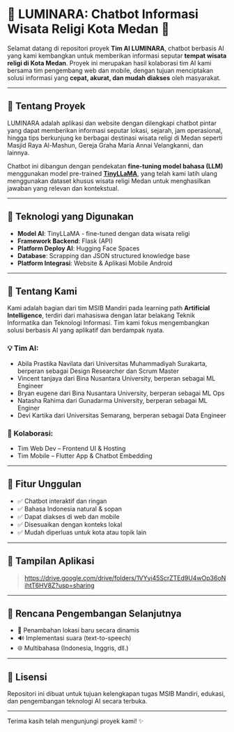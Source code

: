 # 🌟 LUMINARA: Chatbot Informasi Wisata Religi Kota Medan 🌟

Selamat datang di repositori proyek **Tim AI LUMINARA**, chatbot berbasis AI yang kami kembangkan untuk memberikan informasi seputar **tempat wisata religi di Kota Medan**. Proyek ini merupakan hasil kolaborasi tim AI kami bersama tim pengembang web dan mobile, dengan tujuan menciptakan solusi informasi yang **cepat, akurat, dan mudah diakses** oleh masyarakat.

---

## 📌 Tentang Proyek

LUMINARA adalah aplikasi dan website dengan dilengkapi chatbot pintar yang dapat memberikan informasi seputar lokasi, sejarah, jam operasional, hingga tips berkunjung ke berbagai destinasi wisata religi di Medan seperti Masjid Raya Al-Mashun, Gereja Graha Maria Annai Velangkanni, dan lainnya.

Chatbot ini dibangun dengan pendekatan **fine-tuning model bahasa (LLM)** menggunakan model pre-trained **[TinyLLaMA](https://huggingface.co/cognitivecomputations/TinyLlama-1.1B-Chat)**, yang telah kami latih ulang menggunakan dataset khusus wisata religi Medan untuk menghasilkan jawaban yang relevan dan kontekstual.

---

## 🧠 Teknologi yang Digunakan

- **Model AI**: TinyLLaMA - fine-tuned dengan data wisata religi
- **Framework Backend**: Flask (API)
- **Platform Deploy AI**: Hugging Face Spaces
- **Database**: Scrapping dan JSON structured knowledge base
- **Platform Integrasi**: Website & Aplikasi Mobile Android

---


## 👥 Tentang Kami

Kami adalah bagian dari tim MSIB Mandiri pada learning path **Artificial Intelligence**, terdiri dari mahasiswa dengan latar belakang Teknik Informatika dan Teknologi Informasi. Tim kami fokus mengembangkan solusi berbasis AI yang aplikatif dan berdampak nyata.

### 💡 Tim AI:

- Abila Prastika Navilata dari Universitas Muhammadiyah Surakarta, berperan sebagai Design Researcher dan Scrum Master
- Vincent tanjaya dari Bina Nusantara University, berperan sebagai ML Engineer
- Bryan eugene dari Bina Nusantara University, berperan sebagai ML Ops
- Natasha Rahima dari Gunadarma University, berperan sebagai ML Enginer
- Devi Kartika dari Universitas Semarang, berperan sebagai Data Engineer

### 🤝 Kolaborasi:

- Tim Web Dev – Frontend UI & Hosting
- Tim Mobile – Flutter App & Chatbot Embedding

---

## 🚀 Fitur Unggulan

- ✅ Chatbot interaktif dan ringan
- ✅ Bahasa Indonesia natural & sopan
- ✅ Dapat diakses di web dan mobile
- ✅ Disesuaikan dengan konteks lokal
- ✅ Mudah diperluas untuk kota atau topik lain

---

## 📸 Tampilan Aplikasi

> https://drive.google.com/drive/folders/1VYyi45ScrZTEd9U4wOp36oNihtT6HV8Z?usp=sharing

---

## 📌 Rencana Pengembangan Selanjutnya

- 📍 Penambahan lokasi baru secara dinamis
- 🔊 Implementasi suara (text-to-speech)
- 🌐 Multibahasa (Indonesia, Inggris, dll.)

---

## 📝 Lisensi

Repositori ini dibuat untuk tujuan kelengkapan tugas MSIB Mandiri, edukasi, dan pengembangan teknologi AI secara terbuka.  

---

Terima kasih telah mengunjungi proyek kami! ✨
